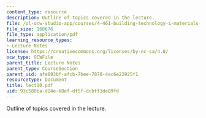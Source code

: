 ```yaml
---
content_type: resource
description: Outline of topics covered in the lecture.
file: /ol-ocw-studio-app/courses/4-461-building-technology-i-materials-and-construction-fall-2004/93c580bad24e68efdf5fdcbff3de89fd_lect10.pdf
file_size: 168676
file_type: application/pdf
learning_resource_types:
- Lecture Notes
license: https://creativecommons.org/licenses/by-nc-sa/4.0/
ocw_type: OCWFile
parent_title: Lecture Notes
parent_type: CourseSection
parent_uid: afe893bf-afcb-7bee-7878-4ac6e22925f1
resourcetype: Document
title: lect10.pdf
uid: 93c580ba-d24e-68ef-df5f-dcbff3de89fd
---
```

Outline of topics covered in the lecture.